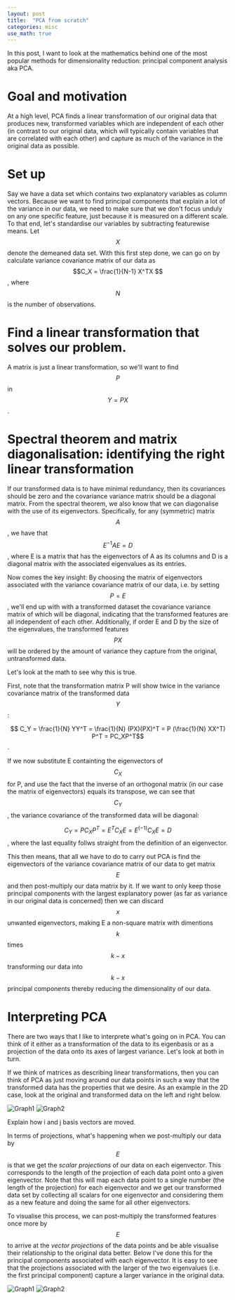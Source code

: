 ```yaml
---
layout: post
title:  "PCA from scratch"
categories: misc
use_math: true
---
```


In this post, I want to look at the mathematics behind one of the most popular methods for dimensionality reduction: principal component analysis aka PCA.

# Goal and motivation
At a high level, PCA finds a linear transformation of our original data that produces new, transformed variables which are independent of each other (in contrast to our original data, which will typically contain variables that are correlated with each other) and capture as much of the variance in the original data as possible.

# Set up
Say we have a data set which contains two explanatory variables as column vectors. Because we want to find principal components that explain a lot of the variance in our data, we need to make sure that we don't focus unduly on any one specific feature, just because it is measured on a different scale. To that end, let's standardise our variables by subtracting featurewise means. Let $$X$$ denote the demeaned data set.
With this first step done, we can go on by calculate variance covariance matrix of our data as $$C_X = \frac{1}{N-1}  X^TX $$, where $$N$$ is the number of observations.

# Find a linear transformation that solves our problem.
A matrix is just a linear transformation, so we'll want to find 
$$P$$ in $$Y = PX$$. 

# Spectral theorem and matrix diagonalisation: identifying the right linear transformation
If our transformed data is to have minimal redundancy, then its covariances should be zero and the covariance variance matrix should be a diagonal matrix.
From the spectral theorem, we also know that we can diagonalise with the use of its eigenvectors.
Specifically, for any (symmetric) matrix $$A$$, we have that  $$ E^{-1}AE = D$$, where E is a matrix that has the eigenvectors of A as its columns and D is a diagonal matrix with the associated eigenvalues as its entries.

Now comes the key insight: By choosing the matrix of eigenvectors associated with the variance covariance matrix of our data, i.e. by setting $$ P=E $$, we'll end up with with a transformed dataset the covariance variance matrix of which will be diagonal, indicating that the transformed features are all independent of each other. Additionally, if order E and D by the size of the eigenvalues, the transformed features $$PX$$ will be ordered by the amount of variance they capture from the original, untransformed data.

Let's look at the math to see why this is true.

First, note that the transformation matrix P will show twice in the variance covariance matrix of the transformed data $$Y$$:

$$ C_Y = \frac{1}{N} YY^T =  \frac{1}{N} (PX)(PX)^T = P (\frac{1}{N} XX^T) P^T = PC_XP^T$$.

If we now substitute E containting the eigenvectors of $$C_X$$ for P, and use the fact that the inverse of an orthogonal matrix (in our case the matrix of eigenvectors) equals its transpose, we can see that $$C_Y$$, the variance covariance of the transformed data will be diagonal:

$$ C_Y = PC_XP^T = E^TC_XE = E^{(-1)}C_XE = D $$, where the last equality follws straight from the definition of an eigenvector.

This then means, that all we have to do to carry out PCA is find the eigenvectors of the variance covariance matrix of our data to get matrix $$E$$ and then post-multiply our data matrix by it. If we want to only keep those principal components with the largest explanatory power (as far as variance in our original data is concerned) then we can discard $$ x $$ unwanted eigenvectors, making E a non-square matrix with dimentions $$k$$ times $$k-x$$ transforming our data into $$k-x$$ principal components thereby reducing the dimensionality of our data. 

# Interpreting PCA
There are two ways that I like to interprete what's going on in PCA. You can think of it either as a transformation of the data to its eigenbasis or as a projection of the data onto its axes of largest variance. Let's look at both in turn.

If we think of matrices as describing linear transformations, then you can think of PCA as just moving around our data points in such a way that the transformed data has the properties that we desire. As an example in the 2D case, look at the original and transformed data on the left and right below. 

![Graph1](/assets/graphs/orig_data_w_eig_vectors.png)
![Graph2](/assets/graphs/transformed_data.png)

Explain how i and j basis vectors are moved.


In terms of projections, what's happening when we post-multiply our data by $$E$$ is that we get the _scalar projections_ of our data on each eigenvector. This corresponds to the length of the projection of each data point onto a given eigenvector. Note that this will map each data point to a single number (the length of the projection) for each eigenvector and we get our transformed data set by collecting all scalars for one eigenvector and considering them as a new feature and doing the same for all other eigenvectors. 

To visualise this process, we can post-multiply the transformed features once more by $$E$$ to arrive at the _vector projections_ of the data points and be able visualise their relationship to the original data better. Below I've done this for the principal components associated with each eigenvector. It is easy to see that the projections associated with the larger of the two eigenvalues (i.e. the first principal component) capture a larger variance in the original data.

![Graph1](/assets/graphs/pc1.png)
![Graph2](/assets/graphs/pc2.png)
